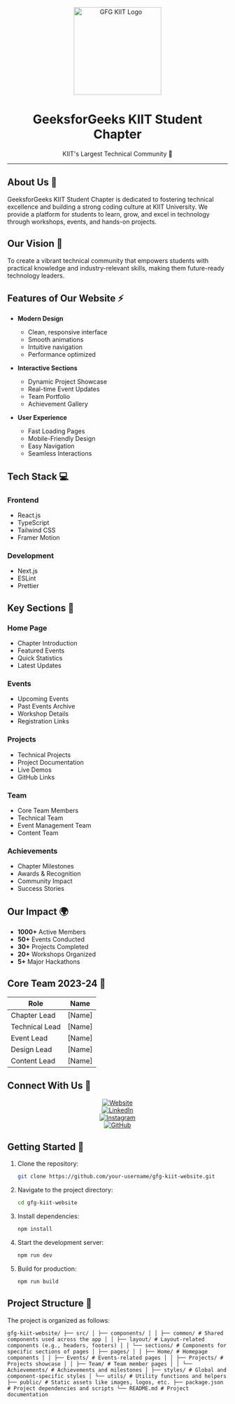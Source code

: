 <div align="center">
  <img src="public/gfg-logo.png" alt="GFG KIIT Logo" width="200"/>
  <h1>GeeksforGeeks KIIT Student Chapter</h1>
  <p>KIIT's Largest Technical Community 🚀</p>
</div>

---

## About Us 🌟

GeeksforGeeks KIIT Student Chapter is dedicated to fostering technical excellence and building a strong coding culture at KIIT University. We provide a platform for students to learn, grow, and excel in technology through workshops, events, and hands-on projects.

## Our Vision 🎯

To create a vibrant technical community that empowers students with practical knowledge and industry-relevant skills, making them future-ready technology leaders.

## Features of Our Website ⚡

- **Modern Design**
  - Clean, responsive interface
  - Smooth animations
  - Intuitive navigation
  - Performance optimized

- **Interactive Sections**
  - Dynamic Project Showcase
  - Real-time Event Updates
  - Team Portfolio
  - Achievement Gallery

- **User Experience**
  - Fast Loading Pages
  - Mobile-Friendly Design
  - Easy Navigation
  - Seamless Interactions

## Tech Stack 💻

### Frontend
- React.js
- TypeScript
- Tailwind CSS
- Framer Motion

### Development
- Next.js
- ESLint
- Prettier

## Key Sections 📑

### Home Page
- Chapter Introduction
- Featured Events
- Quick Statistics
- Latest Updates

### Events
- Upcoming Events
- Past Events Archive
- Workshop Details
- Registration Links

### Projects
- Technical Projects
- Project Documentation
- Live Demos
- GitHub Links

### Team
- Core Team Members
- Technical Team
- Event Management Team
- Content Team

### Achievements
- Chapter Milestones
- Awards & Recognition
- Community Impact
- Success Stories

## Our Impact 🌍

- **1000+** Active Members
- **50+** Events Conducted
- **30+** Projects Completed
- **20+** Workshops Organized
- **5+** Major Hackathons

## Core Team 2023-24 👥

| Role          | Name        |
|---------------|-------------|
| Chapter Lead  | [Name]      |
| Technical Lead| [Name]      |
| Event Lead    | [Name]      |
| Design Lead   | [Name]      |
| Content Lead  | [Name]      |

## Connect With Us 🔗

<div align="center">

[![Website](https://img.shields.io/badge/Website-GFG_KIIT-green?style=for-the-badge&logo=google-chrome)](https://gfgkiit.com)  
[![LinkedIn](https://img.shields.io/badge/LinkedIn-GFG_KIIT-blue?style=for-the-badge&logo=linkedin)](https://linkedin.com/company/gfg-kiit)  
[![Instagram](https://img.shields.io/badge/Instagram-GFG_KIIT-pink?style=for-the-badge&logo=instagram)](https://instagram.com/gfg_kiit)  
[![GitHub](https://img.shields.io/badge/GitHub-GFG_KIIT-black?style=for-the-badge&logo=github)](https://github.com/gfg-kiit)

</div>

## Getting Started 🚀

1. Clone the repository:
   ```bash
   git clone https://github.com/your-username/gfg-kiit-website.git
2. Navigate to the project directory:
   ```bash
   cd gfg-kiit-website
3. Install dependencies:
   ```bash
   npm install
4. Start the development server:
   ```bash
   npm run dev
5. Build for production:
   ```bash
   npm run build

## Project Structure 📁

The project is organized as follows:

```gfg-kiit-website/ ├── src/ │ ├── components/ │ │ ├── common/ # Shared components used across the app │ │ ├── layout/ # Layout-related components (e.g., headers, footers) │ │ └── sections/ # Components for specific sections of pages │ ├── pages/ │ │ ├── Home/ # Homepage components │ │ ├── Events/ # Events-related pages │ │ ├── Projects/ # Projects showcase │ │ ├── Team/ # Team member pages │ │ └── Achievements/ # Achievements and milestones │ ├── styles/ # Global and component-specific styles │ └── utils/ # Utility functions and helpers ├── public/ # Static assets like images, logos, etc. ├── package.json # Project dependencies and scripts └── README.md # Project documentation```
